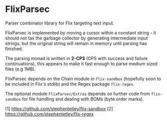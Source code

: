 # FlixParsec

Parser combinator library for Flix targeting text input.

FlixParsec is implemented by moving a cursor within a constant string - it 
should not tax the garbage collector by generating intermediate input strings, 
but the original string will remain in memory until parsing has finished. 

The parsing monad is written in __2-CPS__ (CPS with success and failure 
continuations), this appears to make it fast enough to parse medium sized 
files (e.g 1MB).

FlixParsec depends on the Chain module in `flix-sandbox` (hopefully 
soon to be included in Flix's stdlib) and the Regex package `flix-regex`.

The optional module `FlixParsec/Extras` depends on further code from `flix-sandbox` 
for file handling and dealing with BOMs (byte order marks).

[1] https://github.com/stephentetley/flix-sandbox 
[2] https://github.com/stephentetley/flix-regex 
